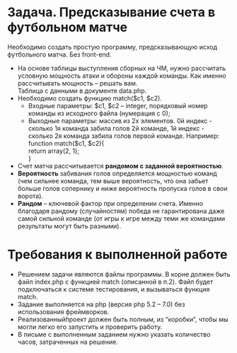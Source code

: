 # Задача. Предсказывание счета в футбольном матче
Необходимо создать простую программу, предсказывающую исход
футбольного матча. Без front-end.
* На основе таблицы выступления сборных на ЧМ, нужно рассчитать
условную мощность атаки и обороны каждой команды. Как именно
рассчитывать мощность – решать вам.  
Таблица с данными в документе data.php.
* Необходимо создать функцию match($c1, $c2).  
  * Входные параметры: $c1, $c2 – integer, порядковый номер команды из
исходного файла (нумерация с 0);  
  * Выходные параметры: массив из 2х элементов. 0й индекс - сколько 1я
команда забила голов 2й команде, 1й индекс - сколько 2я команда
забила голов первой команде. Например:  
function match($c1, $c2){  
    return array(2, 1);  
}
* Счет матча рассчитывается **рандомом с заданной вероятностью**.
* **Вероятность** забивания голов определяется мощностью команд (чем
сильнее команда, тем выше вероятность, что она забьет больше голов
сопернику и ниже вероятность пропуска голов в свои ворота).
* **Рандом** – ключевой фактор при определении счета. Именно благодаря
рандому (случайностям) победа не гарантирована даже самой сильной
команде (от игры к игре между теми же командами результаты могут
быть разными).
# Требования к выполненной работе
* Решением задачи являются файлы программы. В корне должен быть
файл index.php с функцией match (описанной в п.2). Файл будет
подключаться к системе тестирования, и вызываться функция match.
* Задание выполняется на php (версия php 5.2 – 7.0) без использования
фреймворков. 
* Реализованный̆проект должен быть полным, из “коробки”, чтобы мы
могли легко его запустить и проверить работу.
* В письме с выполненным заданием нужно указать количество часов,
затраченных на решение. 